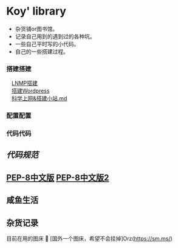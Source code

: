 # Koy' library

* 杂货铺or图书馆。  
* 记录自己用到的遇到过的各种坑。  
* 一些自己平时写的小代码。  
* 自己的一些搭建过程。


### 搭建搭建
&emsp;[LNMP搭建](https://github.com/Koooooo-7/Koy-s-library/blob/master/LNMP)   
&emsp;[搭建Wordpress](https://github.com/Koooooo-7/Koy-s-library/blob/master/%E6%90%AD%E5%BB%BAWordpress)  
&emsp;[科学上网&搭建小站.md](https://github.com/Koooooo-7/Koy-s-library/blob/master/%E7%A7%91%E5%AD%A6%E4%B8%8A%E7%BD%91%26%E6%90%AD%E5%BB%BA%E5%B0%8F%E7%AB%99.md)

### 配置配置
    
      
### 代码代码          
_代码规范_
---
[PEP-8中文版](https://www.cnblogs.com/ajianbeyourself/p/4377933.html#_label0)
[PEP-8中文版2](https://wiki.woodpecker.org.cn/moin/PythonCodingRule)
--- 

## 咸鱼生活




## 杂货记录
目前在用的图床  :rainbow:
[国外一个图床，希望不会挂掉]Orz(https://sm.ms/)
